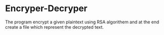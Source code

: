 # Encryper-Decryper
The program encrypt a given plaintext using RSA algorithem and at the end create a file which represent the decrypted text.

